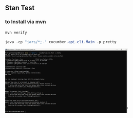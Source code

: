 ## Stan Test

### to Install via mvn

```powershell
mvn verify
```

```powershell
java -cp "jars/*;." cucumber.api.cli.Main -p pretty
```

<a>
  <img src="https://github.com/stan-alam/testing/blob/develop/BDD/java/2024-03-14%2016_34_12-Administrator_%20C__Program%20Files_PowerShell_7_pwsh.exe.png" width="80%" height="80%">
</a>



